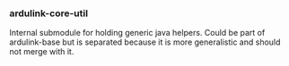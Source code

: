 ### ardulink-core-util

Internal submodule for holding generic java helpers. Could be part of ardulink-base but is separated because it is more generalistic and should not merge with it. 
